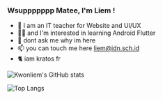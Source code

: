 ### Wsuppppppp Matee, I'm Liem !

- 🧟 I am an IT teacher for Website and UI/UX
- 👨‍💻 and I'm interested in learning Android Flutter
- 💬 dont ask me why im here
- 📫 you can touch me here liem@idn.sch.id
- 🐈 iam kratos fr

![Kwonliem's GitHub stats](https://github-readme-stats.vercel.app/api?username=kwonliem&show_icons=true&theme=transparent)

![Top Langs](https://github-readme-stats.vercel.app/api/top-langs/?username=kwonliem&hide_progress=true)
